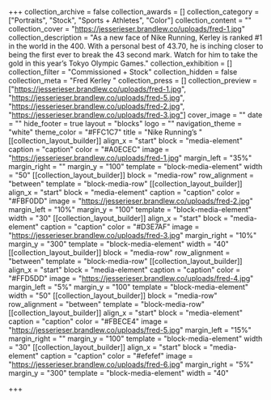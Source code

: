 +++
collection_archive = false
collection_awards = []
collection_category = ["Portraits", "Stock", "Sports + Athletes", "Color"]
collection_content = ""
collection_cover = "https://jesserieser.brandlew.co/uploads/fred-1.jpg"
collection_description = "As a new face of Nike Running, Kerley is ranked #1 in the world in the 400. With a personal best of 43.70, he is inching closer to being the first ever to break the 43 second mark. Watch for him to take the gold in this year’s Tokyo Olympic Games."
collection_exhibition = []
collection_filter = "Commissioned + Stock"
collection_hidden = false
collection_meta = "Fred Kerley "
collection_press = []
collection_preview = ["https://jesserieser.brandlew.co/uploads/fred-1.jpg", "https://jesserieser.brandlew.co/uploads/fred-5.jpg", "https://jesserieser.brandlew.co/uploads/fred-2.jpg", "https://jesserieser.brandlew.co/uploads/fred-3.jpg"]
cover_image = ""
date = ""
hide_footer = true
layout = "blocks"
logo = ""
navigation_theme = "white"
theme_color = "#FFC1C7"
title = "Nike Running’s "
[[collection_layout_builder]]
align_x = "start"
block = "media-element"
caption = "caption"
color = "#A0ECEC"
image = "https://jesserieser.brandlew.co/uploads/fred-1.jpg"
margin_left = "35%"
margin_right = ""
margin_y = "100"
template = "block-media-element"
width = "50"
[[collection_layout_builder]]
block = "media-row"
row_alignment = "between"
template = "block-media-row"
[[collection_layout_builder]]
align_x = "start"
block = "media-element"
caption = "caption"
color = "#FBF0DD"
image = "https://jesserieser.brandlew.co/uploads/fred-2.jpg"
margin_left = "10%"
margin_y = "100"
template = "block-media-element"
width = "30"
[[collection_layout_builder]]
align_x = "start"
block = "media-element"
caption = "caption"
color = "#D3E7AF"
image = "https://jesserieser.brandlew.co/uploads/fred-3.jpg"
margin_right = "10%"
margin_y = "300"
template = "block-media-element"
width = "40"
[[collection_layout_builder]]
block = "media-row"
row_alignment = "between"
template = "block-media-row"
[[collection_layout_builder]]
align_x = "start"
block = "media-element"
caption = "caption"
color = "#FFD5DD"
image = "https://jesserieser.brandlew.co/uploads/fred-4.jpg"
margin_left = "5%"
margin_y = "100"
template = "block-media-element"
width = "50"
[[collection_layout_builder]]
block = "media-row"
row_alignment = "between"
template = "block-media-row"
[[collection_layout_builder]]
align_x = "start"
block = "media-element"
caption = "caption"
color = "#FBECE4"
image = "https://jesserieser.brandlew.co/uploads/fred-5.jpg"
margin_left = "15%"
margin_right = ""
margin_y = "100"
template = "block-media-element"
width = "30"
[[collection_layout_builder]]
align_x = "start"
block = "media-element"
caption = "caption"
color = "#efefef"
image = "https://jesserieser.brandlew.co/uploads/fred-6.jpg"
margin_right = "5%"
margin_y = "300"
template = "block-media-element"
width = "40"

+++
